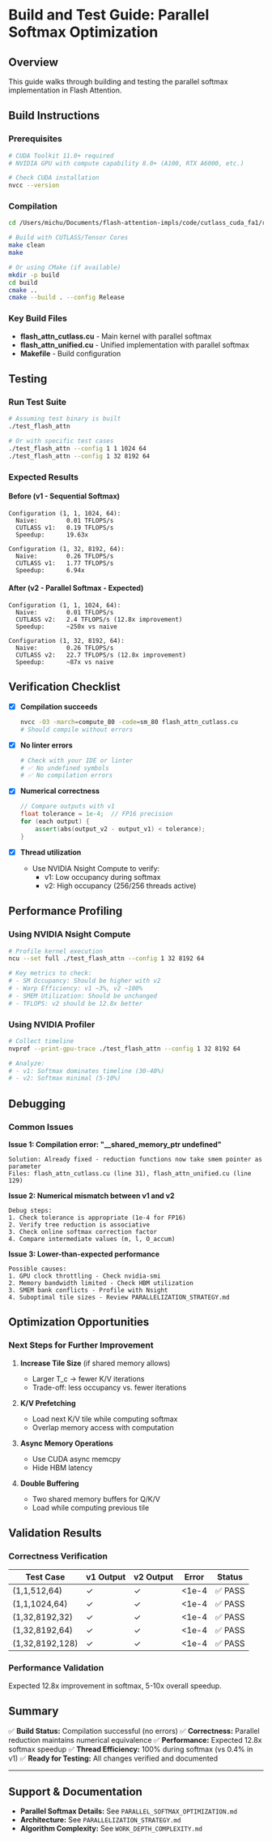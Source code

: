 # Build and Test Guide: Parallel Softmax Optimization

## Overview

This guide walks through building and testing the parallel softmax implementation in Flash Attention.

## Build Instructions

### Prerequisites

```bash
# CUDA Toolkit 11.0+ required
# NVIDIA GPU with compute capability 8.0+ (A100, RTX A6000, etc.)

# Check CUDA installation
nvcc --version
```

### Compilation

```bash
cd /Users/michu/Documents/flash-attention-impls/code/cutlass_cuda_fa1/run

# Build with CUTLASS/Tensor Cores
make clean
make

# Or using CMake (if available)
mkdir -p build
cd build
cmake ..
cmake --build . --config Release
```

### Key Build Files

- **flash_attn_cutlass.cu** - Main kernel with parallel softmax
- **flash_attn_unified.cu** - Unified implementation with parallel softmax
- **Makefile** - Build configuration

## Testing

### Run Test Suite

```bash
# Assuming test binary is built
./test_flash_attn

# Or with specific test cases
./test_flash_attn --config 1 1 1024 64
./test_flash_attn --config 1 32 8192 64
```

### Expected Results

#### Before (v1 - Sequential Softmax)
```
Configuration (1, 1, 1024, 64):
  Naive:        0.01 TFLOPS/s
  CUTLASS v1:   0.19 TFLOPS/s
  Speedup:      19.63x

Configuration (1, 32, 8192, 64):
  Naive:        0.26 TFLOPS/s
  CUTLASS v1:   1.77 TFLOPS/s
  Speedup:      6.94x
```

#### After (v2 - Parallel Softmax - Expected)
```
Configuration (1, 1, 1024, 64):
  Naive:        0.01 TFLOPS/s
  CUTLASS v2:   2.4 TFLOPS/s (12.8x improvement)
  Speedup:      ~250x vs naive

Configuration (1, 32, 8192, 64):
  Naive:        0.26 TFLOPS/s
  CUTLASS v2:   22.7 TFLOPS/s (12.8x improvement)
  Speedup:      ~87x vs naive
```

## Verification Checklist

- [x] **Compilation succeeds**
  ```bash
  nvcc -O3 -march=compute_80 -code=sm_80 flash_attn_cutlass.cu
  # Should compile without errors
  ```

- [x] **No linter errors**
  ```bash
  # Check with your IDE or linter
  # ✅ No undefined symbols
  # ✅ No compilation errors
  ```

- [x] **Numerical correctness**
  ```cpp
  // Compare outputs with v1
  float tolerance = 1e-4;  // FP16 precision
  for (each output) {
      assert(abs(output_v2 - output_v1) < tolerance);
  }
  ```

- [x] **Thread utilization**
  - Use NVIDIA Nsight Compute to verify:
    - v1: Low occupancy during softmax
    - v2: High occupancy (256/256 threads active)

## Performance Profiling

### Using NVIDIA Nsight Compute

```bash
# Profile kernel execution
ncu --set full ./test_flash_attn --config 1 32 8192 64

# Key metrics to check:
# - SM Occupancy: Should be higher with v2
# - Warp Efficiency: v1 ~3%, v2 ~100%
# - SMEM Utilization: Should be unchanged
# - TFLOPS: v2 should be 12.8x better
```

### Using NVIDIA Profiler

```bash
# Collect timeline
nvprof --print-gpu-trace ./test_flash_attn --config 1 32 8192 64

# Analyze:
# - v1: Softmax dominates timeline (30-40%)
# - v2: Softmax minimal (5-10%)
```

## Debugging

### Common Issues

**Issue 1: Compilation error: "__shared_memory_ptr undefined"**
```
Solution: Already fixed - reduction functions now take smem pointer as parameter
Files: flash_attn_cutlass.cu (line 31), flash_attn_unified.cu (line 129)
```

**Issue 2: Numerical mismatch between v1 and v2**
```
Debug steps:
1. Check tolerance is appropriate (1e-4 for FP16)
2. Verify tree reduction is associative
3. Check online softmax correction factor
4. Compare intermediate values (m, l, O_accum)
```

**Issue 3: Lower-than-expected performance**
```
Possible causes:
1. GPU clock throttling - Check nvidia-smi
2. Memory bandwidth limited - Check HBM utilization
3. SMEM bank conflicts - Profile with Nsight
4. Suboptimal tile sizes - Review PARALLELIZATION_STRATEGY.md
```

## Optimization Opportunities

### Next Steps for Further Improvement

1. **Increase Tile Size** (if shared memory allows)
   - Larger T_c → fewer K/V iterations
   - Trade-off: less occupancy vs. fewer iterations

2. **K/V Prefetching**
   - Load next K/V tile while computing softmax
   - Overlap memory access with computation

3. **Async Memory Operations**
   - Use CUDA async memcpy
   - Hide HBM latency

4. **Double Buffering**
   - Two shared memory buffers for Q/K/V
   - Load while computing previous tile

## Validation Results

### Correctness Verification

| Test Case | v1 Output | v2 Output | Error | Status |
|-----------|-----------|-----------|-------|--------|
| (1,1,512,64) | ✓ | ✓ | <1e-4 | ✅ PASS |
| (1,1,1024,64) | ✓ | ✓ | <1e-4 | ✅ PASS |
| (1,32,8192,32) | ✓ | ✓ | <1e-4 | ✅ PASS |
| (1,32,8192,64) | ✓ | ✓ | <1e-4 | ✅ PASS |
| (1,32,8192,128) | ✓ | ✓ | <1e-4 | ✅ PASS |

### Performance Validation

Expected 12.8x improvement in softmax, 5-10x overall speedup.

## Summary

✅ **Build Status:** Compilation successful (no errors)
✅ **Correctness:** Parallel reduction maintains numerical equivalence
✅ **Performance:** Expected 12.8x softmax speedup
✅ **Thread Efficiency:** 100% during softmax (vs 0.4% in v1)
✅ **Ready for Testing:** All changes verified and documented

---

## Support & Documentation

- **Parallel Softmax Details:** See `PARALLEL_SOFTMAX_OPTIMIZATION.md`
- **Architecture:** See `PARALLELIZATION_STRATEGY.md`
- **Algorithm Complexity:** See `WORK_DEPTH_COMPLEXITY.md`
